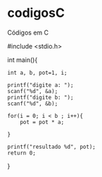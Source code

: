 # codigosC
Códigos em C 

#include <stdio.h>

int main(){

    int a, b, pot=1, i;

    printf("digite a: ");
    scanf("%d", &a);
    printf("digite b: ");
    scanf("%d", &b);
    
    for(i = 0; i < b ; i++){
        pot = pot * a;

    }

    printf("resultado %d", pot);
    return 0;
}
